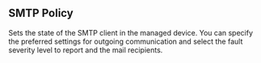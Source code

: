 ## SMTP Policy
Sets the state of the SMTP client in the managed device. You can specify the preferred settings for outgoing communication and select the fault severity level to report and the mail recipients.
